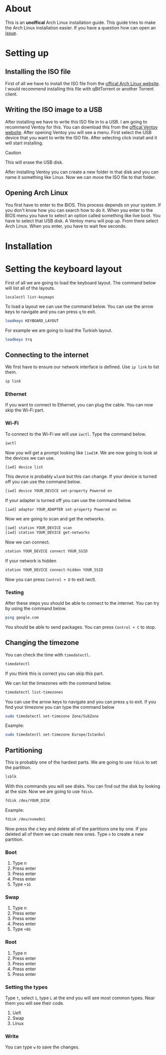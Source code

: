 # About
This is an **unoffical** Arch Linux installation guide. This guide tries to make the Arch Linux installation easier. If you have a question how can open an [issue](https://github.com/byTheInK/Easier-Arch/issues).

# Setting up

## Installing the ISO file
First of all we have to install the ISO file from the [offical Arch Linux website](https://archlinux.org/download/). I would recommend installing this file with qBitTorrent or another Torrent client.

## Writing the ISO image to a USB
After installing we have to write this ISO file in to a USB. I am going to recommend Ventoy for this. You can download this from the [offical Ventoy website](https://www.ventoy.net/en/download.html). After opening Ventoy you will see a menu. First select the USB device that you want to write the ISO file. After selecting click install and it will start installing.

> [!CAUTION]
> This will erase the USB disk.

After installing Ventoy you can create a new folder in that disk and you can name it something like Linux. Now we can move the ISO file to that folder.

## Opening Arch Linux
You first have to enter to the BIOS. This process depends on your system. If you don't know how you can search how to do it. When you enter to the BIOS menu you have to select an option called something like live boot. You have to select that USB disk. A Ventoy menu will pop up. From there select Arch Linux. When you enter, you have to wait few seconds.

# Installation
# Setting the keyboard layout
First of all we are going to load the keyboard layout. The command below will list all of the layouts.
```
localectl list-keymaps
```

To load a layout we can use the command below. You can use the arrow keys to navigate and you can press `q` to exit.
```bash
loadkeys KEYBOARD_LAYOUT
```
For example we are going to load the Turkish layout.
```bash
loadkeys trq
```
## Connecting to the internet
We first have to ensure our network interface is defined. Use `ip link` to list them.
```bash
ip link
```
### Ethernet
If you want to connect to Ethernet, you can plug the cable. You can now skip the Wi-Fi part.

### Wi-Fi
To connect to the Wi-Fi we will use `iwctl`. Type the command below.
```bash
iwctl
```
Now you will get a prompt looking like `[iwd]#`. We are now going to look at the devices we can use.
```bash
[iwd] device list
```
This device is probably `wlan0` but this can change. If your device is turned off you can use the command below.
```bash
[iwd] device YOUR_DEVICE set-property Powered on
```
If your adapter is turned off you can use the command below.
```
[iwd] adapter YOUR_ADAPTER set-property Powered on
```
Now we are going to scan and get the networks.

```bash
[iwd] station YOUR_DEVICE scan
[iwd] station YOUR_DEVICE get-networks
```
Now we can connect.
```bash
station YOUR_DEVICE connect YOUR_SSID
```
If your network is hidden
```bash
station YOUR_DEVICE connect-hidden YOUR_SSID
```
Now you can press `Control + D` to exit iwctl.

### Testing

After these steps you should be able to connect to the internet. You can try by using the command below.

```bash
ping google.com
```
You should be able to send packages. You can press `Control + C` to stop.

## Changing the timezone
You can check the time with `timedatectl`.
```bash
timedatectl
```
If you think this is correct you can skip this part.

We can list the timezones with the command below.
```bash
timedatectl list-timezones
```
You can use the arrow keys to navigate and you can press `q` to exit. If you find your timezone you can type the command below
```bash
sudo timedatectl set-timezone Zone/SubZone
```

Example:
```bash
sudo timedatectl set-timezone Europe/Istanbul
```
## Partitioning
This is probably one of the hardest parts. We are going to use `fdisk` to set the partition.
```bash
lsblk
```
With this commands you will see disks. You can find out the disk by looking at the size. Now we are going to use `fdisk`.
```bash
fdisk /dev/YOUR_DISK
```
Example:
```bash
fdisk /dev/nvme0n1
```
Now press the `d` key and delete all of the partitions one by one. If you deleted all of them we can create new ones. Type `n` to create a new partition.

### Boot
1. Type n
2. Press enter
3. Press enter
4. Press enter
5. Type `+1G`

### Swap
1. Type n
2. Press enter
3. Press enter
4. Press enter
5. Type `+8G`

### Root
1. Type n
2. Press enter
3. Press enter
4. Press enter
5. Press enter

### Setting the types
Type `t`, select `1`, type `L` at the end you will see most common types. Near them you will see their code.

1. Uefi
2. Swap
3. Linux

### Write
You can type `w` to save the changes.
